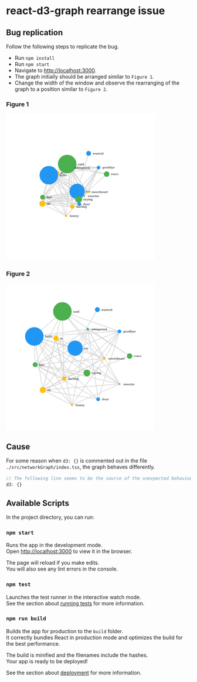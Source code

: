 # react-d3-graph rearrange issue

## Bug replication

Follow the following steps to replicate the bug.

* Run ```npm install```
* Run ```npm start```
* Navigate to [http://localhost:3000](http://localhost:3000).
* The graph initially should be arranged similar to ```Figure 1```.
* Change the width of the window and observe the rearranging of the graph to a position similar to ```Figure 2```.

### Figure 1
![Figure 1](Figure1.png)


### Figure 2
![Figure 2](Figure2.png)

## Cause 

For some reason when ```d3: {}``` is commented out in the file ```./src/networkGraph/index.tsx```, the graph behaves differently.
```ts
// The following line seems to be the source of the unexpected behaviour
d3: {}
```

## Available Scripts

In the project directory, you can run:

### `npm start`

Runs the app in the development mode.<br>
Open [http://localhost:3000](http://localhost:3000) to view it in the browser.

The page will reload if you make edits.<br>
You will also see any lint errors in the console.

### `npm test`

Launches the test runner in the interactive watch mode.<br>
See the section about [running tests](https://facebook.github.io/create-react-app/docs/running-tests) for more information.

### `npm run build`

Builds the app for production to the `build` folder.<br>
It correctly bundles React in production mode and optimizes the build for the best performance.

The build is minified and the filenames include the hashes.<br>
Your app is ready to be deployed!

See the section about [deployment](https://facebook.github.io/create-react-app/docs/deployment) for more information.
